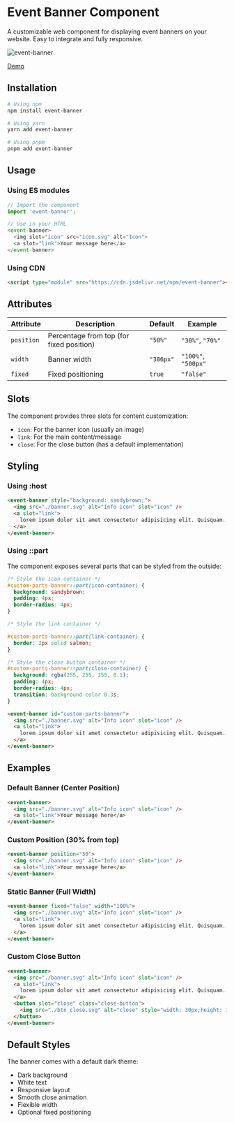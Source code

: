 # Event Banner Component

A customizable web component for displaying event banners on your website. Easy to integrate and fully responsive.

![event-banner](https://cdn.jsdelivr.net/gh/Shield-Layer-2024/event-banner@main/screenshot/event-banner.png)

[Demo](https://shield-layer-2024.github.io/event-banner/)

## Installation

```bash
# Using npm
npm install event-banner

# Using yarn
yarn add event-banner

# Using pnpm
pnpm add event-banner
```

## Usage

### Using ES modules

```js
// Import the component
import 'event-banner';

// Use in your HTML
<event-banner>
  <img slot="icon" src="icon.svg" alt="Icon">
  <a slot="link">Your message here</a>
</event-banner>
```

### Using CDN

```html
<script type="module" src="https://cdn.jsdelivr.net/npm/event-banner"></script>
```

## Attributes

| Attribute  | Description                              | Default   | Example             |
| ---------- | ---------------------------------------- | --------- | ------------------- |
| `position` | Percentage from top (for fixed position) | `"50%"`   | `"30%"`, `"70%"`    |
| `width`    | Banner width                             | `"386px"` | `"100%"`, `"500px"` |
| `fixed`    | Fixed positioning                        | `true`    | `"false"`           |

## Slots

The component provides three slots for content customization:

- `icon`: For the banner icon (usually an image)
- `link`: For the main content/message
- `close`: For the close button (has a default implementation)

## Styling

### Using :host
```html
<event-banner style="background: sandybrown;">
  <img src="./banner.svg" alt="Info icon" slot="icon" />
  <a slot="link">
    lorem ipsum dolor sit amet consectetur adipisicing elit. Quisquam...
  </a>
</event-banner>
```

### Using ::part

The component exposes several parts that can be styled from the outside:

```css
/* Style the icon container */
#custom-parts-banner::part(icon-container) {
  background: sandybrown;
  padding: 4px;
  border-radius: 4px;
}

/* Style the link container */

#custom-parts-banner::part(link-container) {
  border: 2px solid salmon;
}

/* Style the close button container */
#custom-parts-banner::part(close-container) {
  background: rgba(255, 255, 255, 0.1);
  padding: 4px;
  border-radius: 4px;
  transition: background-color 0.3s;
}
```

```html
<event-banner id="custom-parts-banner">
  <img src="./banner.svg" alt="Info icon" slot="icon" />
  <a slot="link">
    lorem ipsum dolor sit amet consectetur adipisicing elit. Quisquam...
  </a>
</event-banner>
```

## Examples

### Default Banner (Center Position)

```html
<event-banner>
  <img src="./banner.svg" alt="Info icon" slot="icon" />
  <a slot="link">Your message here</a>
</event-banner>
```

### Custom Position (30% from top)

```html
<event-banner position="30">
  <img src="./banner.svg" alt="Info icon" slot="icon" />
  <a slot="link">Your message here</a>
</event-banner>
```

### Static Banner (Full Width)

```html
<event-banner fixed="false" width="100%">
  <img src="./banner.svg" alt="Info icon" slot="icon" />
  <a slot="link">
    lorem ipsum dolor sit amet consectetur adipisicing elit. Quisquam...
  </a>
</event-banner>
```

### Custom Close Button

```html
<event-banner>
  <img src="./banner.svg" alt="Info icon" slot="icon" />
  <a slot="link">
    lorem ipsum dolor sit amet consectetur adipisicing elit. Quisquam...
  </a>
  <button slot="close" class="close-button">
    <img src="./btn_close.svg" alt="close" style="width: 30px;height: 30px;" />
  </button>
</event-banner>
```

## Default Styles

The banner comes with a default dark theme:

- Dark background
- White text
- Responsive layout
- Smooth close animation
- Flexible width
- Optional fixed positioning
